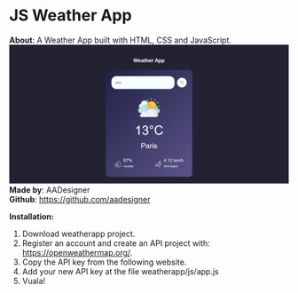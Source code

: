 # JS Weather App
**About**: A Weather App built with HTML, CSS and JavaScript.  
![alt text](https://github.com/aadesigner/weatherapp/blob/master/cover.jpg?raw=true) 
**Made by**: AADesigner  
**Github**: https://github.com/aadesigner

**Installation:**
1. Download weatherapp project.
2. Register an account and create an API project with: https://openweathermap.org/.
3. Copy the API key from the following website.
4. Add your new API key at the file weatherapp/js/app.js
5. Vuala!